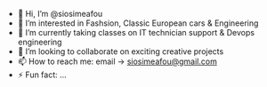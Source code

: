 - 👋 Hi, I’m @siosimeafou
- 👀 I’m interested in Fashsion, Classic European cars & Engineering
- 🌱 I’m currently taking classes on IT technician support & Devops engineering
- 💞️ I’m looking to collaborate on exciting creative projects 
- 📫 How to reach me: email -> siosimeafou@gmail.com
- ⚡ Fun fact: ...

<!---
siosimeafou/siosimeafou is a ✨ special ✨ repository because its `README.md` (this file) appears on your GitHub profile.
You can click the Preview link to take a look at your changes.
--->
